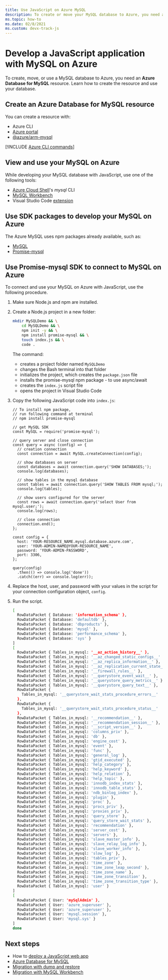 ```yaml
---
title: Use JavaScript on Azure MySQL 
description: To create or move your MySQL database to Azure, you need a MySQL resource. 
ms.topic: how-to
ms.date: 02/8/2021
ms.custom: devx-track-js
---
```


# Develop a JavaScript application with MySQL on Azure

To create, move, or use a MySQL database to Azure, you need an **Azure Database for MySQL** resource. Learn how to create the resource and use your database.

## Create an Azure Database for MySQL resource 

You can create a resource with:

* Azure CLI
* [Azure portal](https://ms.portal.azure.com/#create/Microsoft.MySQLServer)
* [@azure/arm-mysql](https://www.npmjs.com/package/@azure/arm-mysql)

[!INCLUDE [Azure CLI commands](../../includes/azure-cli-mysql-db.md)]

## View and use your MySQL on Azure
While developing your MySQL database with JavaScript, use one of the following tools:

* [Azure Cloud Shell](https://shell.azure.com/)'s _mysql_ CLI
* [MySQL Workbench](https://www.mysql.com/products/workbench/)
* Visual Studio Code [extension](https://marketplace.visualstudio.com/items?itemName=mtxr.sqltools-driver-mysql)

## Use SDK packages to develop your MySQL on Azure

The Azure MySQL uses npm packages already available, such as:

* [MySQL](https://www.npmjs.com/package/mysql)
* [Promise-mysql](https://www.npmjs.com/package/promise-mysql)

## Use Promise-mysql SDK to connect to MySQL on Azure

To connect and use your MySQL on Azure with JavaScript, use the following procedure.

1. Make sure Node.js and npm are installed.
1. Create a Node.js project in a new folder:

    ```bash
    mkdir MySQLDemo && \
        cd MySQLDemo && \
        npm init -y && \
        npm install promise-mysql && \
        touch index.js && \
        code .
    ```

    The command:
    * creates a project folder named `MySQLDemo`
    * changes the Bash terminal into that folder
    * initializes the project, which creates the `package.json` file
    * installs the promise-mysql npm package - to use async/await
    * creates the `index.js` script file
    * opens the project in Visual Studio Code

1. Copy the following JavaScript code into `index.js`:

    ```nodejs
    // To install npm package,
    // run following command at terminal
    // npm install promise-mysql

    // get MySQL SDK
    const MySQL = require('promise-mysql');

    // query server and close connection
    const query = async (config) => {
      // creation connection
      const connection = await MySQL.createConnection(config);

      // show databases on server
      const databases = await connection.query('SHOW DATABASES;');
      console.log(databases);

      // show tables in the mysql database
      const tables = await connection.query('SHOW TABLES FROM mysql;');
      console.log(tables);

      // show users configured for the server
      const rows = await connection.query('select User from mysql.user;');
      console.log(rows);

      // close connection
      connection.end();
    };

    const config = {
      host: 'YOUR-RESOURCE_NAME.mysql.database.azure.com',
      user: 'YOUR-ADMIN-NAME@YOUR-RESOURCE_NAME',
      password: 'YOUR-ADMIN-PASSWORD',
      port: 3306,
    };

    query(config)
      .then(() => console.log('done'))
      .catch((err) => console.log(err));
    ```

1. Replace the host, user, and password with your values in the script for your connection configuration object, `config`. 

1. Run the script.

    ```bash
    [
      RowDataPacket { Database: 'information_schema' },
      RowDataPacket { Database: 'defaultdb' },
      RowDataPacket { Database: 'dbproducts' },
      RowDataPacket { Database: 'mysql' },
      RowDataPacket { Database: 'performance_schema' },
      RowDataPacket { Database: 'sys' }
    ]
    [
      RowDataPacket { Tables_in_mysql: '__az_action_history__' },
      RowDataPacket { Tables_in_mysql: '__az_changed_static_configs__' },
      RowDataPacket { Tables_in_mysql: '__az_replica_information__' },
      RowDataPacket { Tables_in_mysql: '__az_replication_current_state__' },
      RowDataPacket { Tables_in_mysql: '__firewall_rules__' },
      RowDataPacket { Tables_in_mysql: '__querystore_event_wait__' },
      RowDataPacket { Tables_in_mysql: '__querystore_query_metrics__' },
      RowDataPacket { Tables_in_mysql: '__querystore_query_text__' },
      RowDataPacket {
        Tables_in_mysql: '__querystore_wait_stats_procedure_errors__'
      },
      RowDataPacket {
        Tables_in_mysql: '__querystore_wait_stats_procedure_status__'
      },
      RowDataPacket { Tables_in_mysql: '__recommendation__' },
      RowDataPacket { Tables_in_mysql: '__recommendation_session__' },
      RowDataPacket { Tables_in_mysql: '__script_version__' },
      RowDataPacket { Tables_in_mysql: 'columns_priv' },
      RowDataPacket { Tables_in_mysql: 'db' },
      RowDataPacket { Tables_in_mysql: 'engine_cost' },
      RowDataPacket { Tables_in_mysql: 'event' },
      RowDataPacket { Tables_in_mysql: 'func' },
      RowDataPacket { Tables_in_mysql: 'general_log' },
      RowDataPacket { Tables_in_mysql: 'gtid_executed' },
      RowDataPacket { Tables_in_mysql: 'help_category' },
      RowDataPacket { Tables_in_mysql: 'help_keyword' },
      RowDataPacket { Tables_in_mysql: 'help_relation' },
      RowDataPacket { Tables_in_mysql: 'help_topic' },
      RowDataPacket { Tables_in_mysql: 'innodb_index_stats' },
      RowDataPacket { Tables_in_mysql: 'innodb_table_stats' },
      RowDataPacket { Tables_in_mysql: 'ndb_binlog_index' },
      RowDataPacket { Tables_in_mysql: 'plugin' },
      RowDataPacket { Tables_in_mysql: 'proc' },
      RowDataPacket { Tables_in_mysql: 'procs_priv' },
      RowDataPacket { Tables_in_mysql: 'proxies_priv' },
      RowDataPacket { Tables_in_mysql: 'query_store' },
      RowDataPacket { Tables_in_mysql: 'query_store_wait_stats' },
      RowDataPacket { Tables_in_mysql: 'recommendation' },
      RowDataPacket { Tables_in_mysql: 'server_cost' },
      RowDataPacket { Tables_in_mysql: 'servers' },
      RowDataPacket { Tables_in_mysql: 'slave_master_info' },
      RowDataPacket { Tables_in_mysql: 'slave_relay_log_info' },
      RowDataPacket { Tables_in_mysql: 'slave_worker_info' },
      RowDataPacket { Tables_in_mysql: 'slow_log' },
      RowDataPacket { Tables_in_mysql: 'tables_priv' },
      RowDataPacket { Tables_in_mysql: 'time_zone' },
      RowDataPacket { Tables_in_mysql: 'time_zone_leap_second' },
      RowDataPacket { Tables_in_mysql: 'time_zone_name' },
      RowDataPacket { Tables_in_mysql: 'time_zone_transition' },
      RowDataPacket { Tables_in_mysql: 'time_zone_transition_type' },
      RowDataPacket { Tables_in_mysql: 'user' }
    ]
    [
      RowDataPacket { User: 'mySqlAdmin' },
      RowDataPacket { User: 'azure_superuser' },
      RowDataPacket { User: 'azure_superuser' },
      RowDataPacket { User: 'mysql.session' },
      RowDataPacket { User: 'mysql.sys' }
    ]
    done
    ```

## Next steps

* How to [deploy a JavaScript web app](../deploy-web-app.md)
* [Azure Database for MySQL](/azure/mysql/)
* [Migration with dump and restore](/azure/mysql/concepts-migrate-dump-restore)
* [Migration with MySQL Workbench](/azure/mysql/concepts-migrate-import-export)
